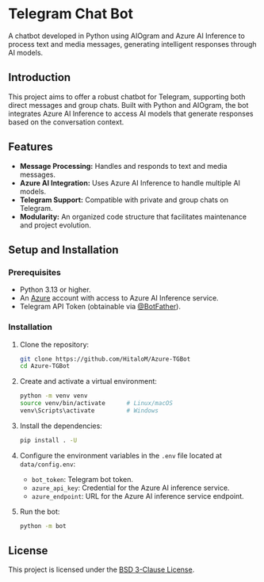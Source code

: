 # Telegram Chat Bot

A chatbot developed in Python using AIOgram and Azure AI Inference to process text and media messages, generating intelligent responses through AI models.

## Introduction

This project aims to offer a robust chatbot for Telegram, supporting both direct messages and group chats. Built with Python and AIOgram, the bot integrates Azure AI Inference to access AI models that generate responses based on the conversation context.

## Features

- **Message Processing:** Handles and responds to text and media messages.
- **Azure AI Integration:** Uses Azure AI Inference to handle multiple AI models.
- **Telegram Support:** Compatible with private and group chats on Telegram.
- **Modularity:** An organized code structure that facilitates maintenance and project evolution.

## Setup and Installation

### Prerequisites

- Python 3.13 or higher.
- An [Azure](https://azure.microsoft.com) account with access to Azure AI Inference service.
- Telegram API Token (obtainable via [@BotFather](https://t.me/BotFather)).

### Installation

1. Clone the repository:

     ```bash
     git clone https://github.com/HitaloM/Azure-TGBot
     cd Azure-TGBot
     ```

2. Create and activate a virtual environment:

     ```bash
     python -m venv venv
     source venv/bin/activate      # Linux/macOS
     venv\Scripts\activate         # Windows
     ```

3. Install the dependencies:

     ```bash
     pip install . -U
     ```

4. Configure the environment variables in the `.env` file located at `data/config.env`:

     - `bot_token`: Telegram bot token.
     - `azure_api_key`: Credential for the Azure AI inference service.
     - `azure_endpoint`: URL for the Azure AI inference service endpoint.

5. Run the bot:

     ```bash
     python -m bot
     ```

## License

This project is licensed under the [BSD 3-Clause License](LICENSE).
